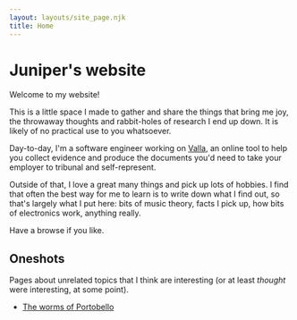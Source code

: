 ```yaml
---
layout: layouts/site_page.njk
title: Home
---
```


# Juniper's website

Welcome to my website!

This is a little space I made to gather and share the things that bring me joy, the throwaway thoughts and rabbit-holes of research I end up down. It is likely of no practical use to you whatsoever.

Day-to-day, I'm a software engineer working on [Valla](https://valla.uk/), an online tool to help you collect evidence and produce the documents you'd need to take your employer to tribunal and self-represent.

Outside of that, I love a great many things and pick up lots of hobbies. I find that often the best way for me to learn is to write down what I find out, so that's largely what I put here: bits of music theory, facts I pick up, how bits of electronics work, anything really.

Have a browse if you like.

## Oneshots

Pages about unrelated topics that I think are interesting (or at least _thought_ were interesting, at some point).

- [The worms of Portobello](/worms-of-portobello/)
